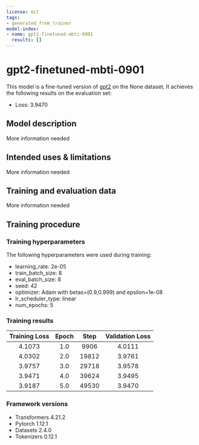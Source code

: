 ```yaml
---
license: mit
tags:
- generated_from_trainer
model-index:
- name: gpt2-finetuned-mbti-0901
  results: []
---
```


<!-- This model card has been generated automatically according to the information the Trainer had access to. You
should probably proofread and complete it, then remove this comment. -->

# gpt2-finetuned-mbti-0901

This model is a fine-tuned version of [gpt2](https://huggingface.co/gpt2) on the None dataset.
It achieves the following results on the evaluation set:
- Loss: 3.9470

## Model description

More information needed

## Intended uses & limitations

More information needed

## Training and evaluation data

More information needed

## Training procedure

### Training hyperparameters

The following hyperparameters were used during training:
- learning_rate: 2e-05
- train_batch_size: 8
- eval_batch_size: 8
- seed: 42
- optimizer: Adam with betas=(0.9,0.999) and epsilon=1e-08
- lr_scheduler_type: linear
- num_epochs: 5

### Training results

| Training Loss | Epoch | Step  | Validation Loss |
|:-------------:|:-----:|:-----:|:---------------:|
| 4.1073        | 1.0   | 9906  | 4.0111          |
| 4.0302        | 2.0   | 19812 | 3.9761          |
| 3.9757        | 3.0   | 29718 | 3.9578          |
| 3.9471        | 4.0   | 39624 | 3.9495          |
| 3.9187        | 5.0   | 49530 | 3.9470          |


### Framework versions

- Transformers 4.21.2
- Pytorch 1.12.1
- Datasets 2.4.0
- Tokenizers 0.12.1
